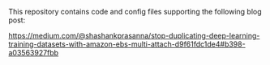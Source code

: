 This repository contains code and config files supporting the following blog post:

https://medium.com/@shashankprasanna/stop-duplicating-deep-learning-training-datasets-with-amazon-ebs-multi-attach-d9f61fdc1de4#b398-a03563927fbb
